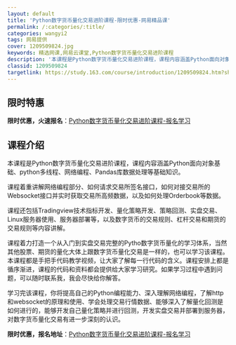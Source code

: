 ```yaml
---
layout: default
title: 'Python数字货币量化交易进阶课程-限时优惠-网易精品课'
permalink: /:categories/:title/
categories: wangyi2
tags: 网易提供
cover: 1209509824.jpg
keywords: 精选网课,网易云课堂,Python数字货币量化交易进阶课程
description: '本课程是Python数字货币量化交易进阶课程，课程内容涵盖Python面向对象基础、python多线程、网络编程、Pan'
classid: 1209509824
targetlink: https://study.163.com/course/introduction/1209509824.htm?share=1&shareId=1025206652&utm_campaign=share&utm_medium=iphoneShare&utm_source=&utm_u=1025206652
---
```


## 限时特惠

**限时优惠，火速报名**：[Python数字货币量化交易进阶课程-报名学习](https://study.163.com/course/introduction/1209509824.htm?share=1&shareId=1025206652&utm_campaign=share&utm_medium=iphoneShare&utm_source=&utm_u=1025206652)

## 课程介绍

本课程是Python数字货币量化交易进阶课程，课程内容涵盖Python面向对象基础、python多线程、网络编程、Pandas库数据处理等基础知识。

课程着重讲解网络编程部分、如何请求交易所签名接口，如何对接交易所的Websocket接口并实时获取交易所高频数据，以及如何处理Orderbook等数据。 

课程还包括Tradingview技术指标开发、量化策略开发、策略回测、实盘交易、Linux服务器使用、服务器部署等，以及数字货币的交易规则、杠杆交易和期货的交易规则等内容讲解。

课程着力打造一个从入门到实盘交易完整的Pytho数字货币量化的学习体系，当然其他股票、期货的量化大体上跟数字货币量化交易是一样的，也可以学习该课程。本课程都是手把手代码教学视频，让大家了解每一行代码的含义。课程安排上都是循序渐进，课程的代码和资料都会提供给大家学习研究。如果学习过程中遇到问题，可以随时联系我，我会尽快给你解答。

学习完该课程，你将提高自己的Python编程能力、深入理解网络编程，了解http和websocket的原理和使用、学会处理交易行情数据、能够深入了解量化回测是如何进行的，能够开发自己量化策略并进行回测，开发实盘交易并部署到服务器，对数字货币量化交易有进一步深刻的认识。

**限时优惠，报名地址**：[Python数字货币量化交易进阶课程-报名学习](https://study.163.com/course/introduction/1209509824.htm?share=1&shareId=1025206652&utm_campaign=share&utm_medium=iphoneShare&utm_source=&utm_u=1025206652)

